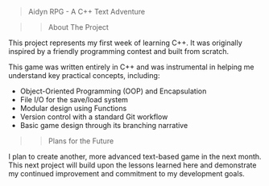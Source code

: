 > Aidyn RPG - A C++ Text Adventure

>> About The Project

This project represents my first week of learning C++. It was originally inspired by a friendly programming contest and built from scratch.

This game was written entirely in C++ and was instrumental in helping me understand key practical concepts, including:
* Object-Oriented Programming (OOP) and Encapsulation
* File I/O for the save/load system
* Modular design using Functions
* Version control with a standard Git workflow
* Basic game design through its branching narrative

>> Plans for the Future

I plan to create another, more advanced text-based game in the next month. This next project will build upon the lessons learned here and demonstrate my continued improvement and commitment to my development goals.
